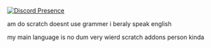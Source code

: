 [![Discord Presence](https://lanyard.cnrad.dev/api/713805665407205426?showDisplayName=true&idleMessage=Not%20doin%20crap&bg=8B4000)](https://discord.com/users/713805665407205426)

 am do scratch
 doesnt use grammer
 i beraly speak english 

 my main language is no
 dum
 very wierd
 scratch addons person kinda
 
